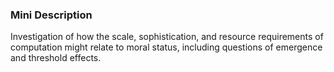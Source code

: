 ### Mini Description

Investigation of how the scale, sophistication, and resource requirements of computation might relate to moral status, including questions of emergence and threshold effects.
